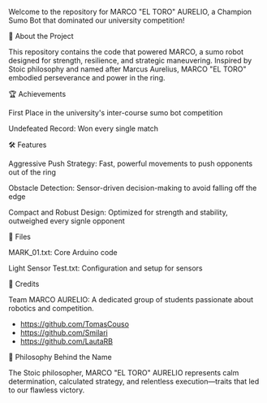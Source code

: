 Welcome to the repository for MARCO "EL TORO" AURELIO, a Champion Sumo Bot that dominated our university competition!

🤖 About the Project

This repository contains the code that powered MARCO, a sumo robot designed for strength, resilience, and strategic maneuvering. Inspired by Stoic philosophy and named after Marcus Aurelius, MARCO "EL TORO" embodied perseverance and power in the ring.

🏆 Achievements

First Place in the university's inter-course sumo bot competition

Undefeated Record: Won every single match

🛠️ Features

Aggressive Push Strategy: Fast, powerful movements to push opponents out of the ring

Obstacle Detection: Sensor-driven decision-making to avoid falling off the edge

Compact and Robust Design: Optimized for strength and stability, outweighed every signle opponent

📂 Files

MARK_01.txt: Core Arduino code

Light Sensor Test.txt: Configuration and setup for sensors

🏅 Credits

Team MARCO AURELIO: A dedicated group of students passionate about robotics and competition.
- https://github.com/TomasCouso
- https://github.com/Smilari
- https://github.com/LautaRB

🧠 Philosophy Behind the Name

The Stoic philosopher, MARCO "EL TORO" AURELIO represents calm determination, calculated strategy, and relentless execution—traits that led to our flawless victory.
